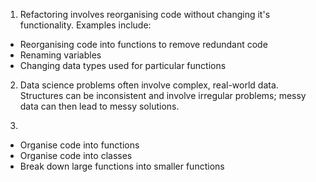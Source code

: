 1. Refactoring involves reorganising code without changing it's functionality. Examples include:
- Reorganising code into functions to remove redundant code
- Renaming variables
- Changing data types used for particular functions

2. Data science problems often involve complex, real-world data. Structures can be inconsistent and involve irregular problems; messy data can then lead to messy solutions.

3.
- Organise code into functions
- Organise code into classes
- Break down large functions into smaller functions
